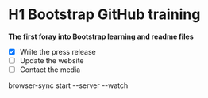 # H1 Bootstrap GitHub training

**The first foray into Bootstrap learning and readme files**

	
- [x] Write the press release
- [ ] Update the website
- [ ] Contact the media

browser-sync start --server --watch